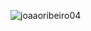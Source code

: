 ![joaaoribeiro04](https://github-readme-stats.vercel.app/api?username=seuusuario&show_icons=true&theme=radical)
